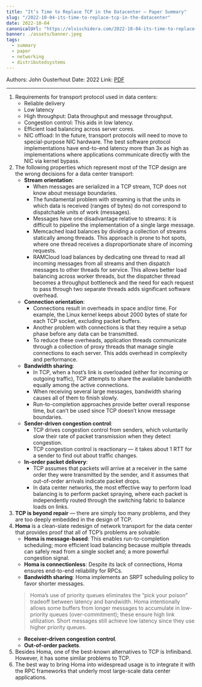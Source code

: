 ```yaml
---
title: "It’s Time to Replace TCP in the Datacenter — Paper Summary"
slug: "/2022-10-04-its-time-to-replace-tcp-in-the-datacenter"
date: 2022-10-04
canonicalUrl: "https://elvischidera.com/2022-10-04-its-time-to-replace-tcp-in-the-datacenter/"
banner: ./assets/banner.jpeg
tags:
  - summary
  - paper
  - networking
  - distributedsystems
---
```


Authors: John Ousterhout
Date: 2022
Link: [PDF](https://arxiv.org/pdf/2210.00714.pdf)

-----

1. Requirements for transport protocol used in data centers:
    * Reliable delivery
    * Low latency
    * High throughput: Data throughput and message throughput.
    * Congestion control: This aids in low latency.
    * Efficient load balancing across server cores.
    * NIC offload: In the future, transport protocols will need to move to special-purpose NIC hardware. The best software protocol implementations have end-to-end latency more than 3x as high as implementations where applications communicate directly with the NIC via kernel bypass.
2. The following properties which represent most of the TCP design are the wrong decisions for a data center transport:
    * **Stream orientation**:
        * When messages are serialized in a TCP stream, TCP does not know about message boundaries.
        * The fundamental problem with streaming is that the units in which data is received (ranges of bytes) do not correspond to dispatchable units of work (messages).
        * Messages have one disadvantage relative to streams: it is difficult to pipeline the implementation of a single large message.
        * Memcached load balances by dividing a collection of streams statically among threads. This approach is prone to hot spots, where one thread receives a disproportionate share of incoming requests.
        * RAMCloud load balances by dedicating one thread to read all incoming messages from all streams and then dispatch messages to other threads for service. This allows better load balancing across worker threads, but the dispatcher thread becomes a throughput bottleneck and the need for each request to pass through two separate threads adds significant software overhead.
    * **Connection orientation**: 
        * Connections result in overheads in space and/or time. For example, the Linux kernel keeps about 2000 bytes of state for each TCP socket, excluding packet buffers.
        * Another problem with connections is that they require a setup phase before any data can be transmitted.
        * To reduce these overheads, application threads communicate through a collection of proxy threads that manage single connections to each server. This adds overhead in complexity and performance.
    * **Bandwidth sharing**:
        * In TCP, when a host’s link is overloaded (either for incoming or outgoing traffic), TCP attempts to share the available bandwidth equally among the active connections.
        * When receiving several large messages, bandwidth sharing causes all of them to finish slowly.
        * Run-to-completion approaches provide better overall response time, but can’t be used since TCP doesn’t know message boundaries.
    * **Sender-driven congestion control**:
        * TCP drives congestion control from senders, which voluntarily slow their rate of packet transmission when they detect congestion.
        * TCP congestion control is reactionary — it takes about 1 RTT for a sender to find out about traffic changes.
    * **In-order packet delivery**:
        * TCP assumes that packets will arrive at a receiver in the same order they were transmitted by the sender, and it assumes that out-of-order arrivals indicate packet drops.
        * In data center networks, the most effective way to perform load balancing is to perform packet spraying, where each packet is independently routed through the switching fabric to balance loads on links.
4. **TCP is beyond repair** — there are simply too many problems, and they are too deeply embedded in the design of TCP.
5. **Homa** is a clean-slate redesign of network transport for the data center that provides proof that all of TCP’s problems are solvable:
    * **Homa is message-based**: This enables run-to-completion scheduling; more efficient load balancing because multiple threads can safely read from a single socket and; a more powerful congestion signal.
    * **Homa is connectionless**: Despite its lack of connections, Homa ensures end-to-end reliability for RPCs.
    * **Bandwidth sharing**: Homa implements an SRPT scheduling policy to favor shorter messages.
    > Homa’s use of priority queues eliminates the “pick your poison” tradeoff between latency and bandwidth. Homa intentionally allows some buffers from longer messages to accumulate in low-priority queues (over-commitment); these ensure high link utilization. Short messages still achieve low latency since they use higher priority queues.
    * **Receiver-driven congestion control**.
    * **Out-of-order packets**.
6. Besides Homa, one of the best-known alternatives to TCP is Infiniband. However, it has some similar problems to TCP.
7. The best way to bring Homa into widespread usage is to integrate it with the RPC frameworks that underly most large-scale data center applications.